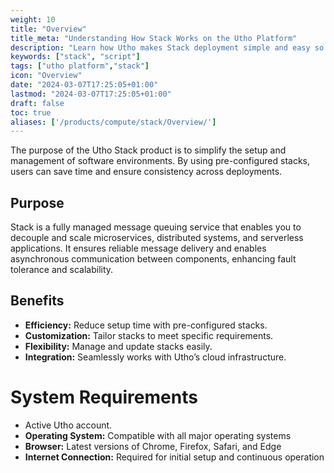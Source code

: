 ```yaml
---
weight: 10
title: "Overview"
title_meta: "Understanding How Stack Works on the Utho Platform"
description: "Learn how Utho makes Stack deployment simple and easy so you easily anticipate your cloud infrastructure costs"
keywords: ["stack", "script"]
tags: ["utho platform","stack"]
icon: "Overview"
date: "2024-03-07T17:25:05+01:00"
lastmod: "2024-03-07T17:25:05+01:00"
draft: false
toc: true
aliases: ['/products/compute/stack/Overview/']
--- 
```


The purpose of the Utho Stack product is to simplify the setup and management of software environments. By using pre-configured stacks, users can save time and ensure consistency across deployments.

## Purpose

Stack is a fully managed message queuing service that enables you to decouple and scale microservices, distributed systems, and serverless applications. It ensures reliable message delivery and enables asynchronous communication between components, enhancing fault tolerance and scalability.

## Benefits

* **Efficiency:** Reduce setup time with pre-configured stacks.
* **Customization:** Tailor stacks to meet specific requirements.
* **Flexibility:** Manage and update stacks easily.
* **Integration:** Seamlessly works with Utho’s cloud infrastructure.

# System Requirements

- Active Utho account.
- **Operating System:** Compatible with all major operating systems
- **Browser:** Latest versions of Chrome, Firefox, Safari, and Edge
- **Internet Connection:** Required for initial setup and continuous operation
